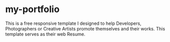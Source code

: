 # my-portfolio

This is a free responsive template I designed to help Developers, Photographers or Creative Artists promote themselves and their works. 
This template serves as their web Resume.  

